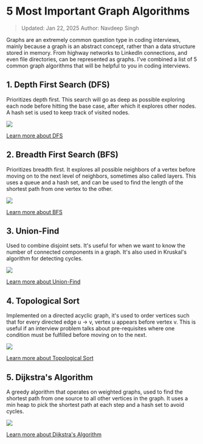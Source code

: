 # 5 Most Important Graph Algorithms

> Updated: Jan 22, 2025
> Author: Navdeep Singh

Graphs are an extremely common question type in coding interviews, mainly because a graph is an abstract concept, rather than a data structure stored in memory. From highway networks to LinkedIn connections, and even file directories, can be represented as graphs.
I've combined a list of 5 common graph algorithms that will be helpful to you in coding interviews.

## 1. Depth First Search (DFS)

Prioritizes depth first. This search will go as deep as possible exploring each node before hitting the base case, after which it explores other nodes. A hash set is used to keep track of visited nodes.

![](https://nc-gifs.pages.dev/dfs.gif)

[Learn more about DFS](https://neetcode.io/courses/dsa-for-beginners/29)

## 2. Breadth First Search (BFS)

Prioritizes breadth first. It explores all possible neighbors of a vertex before moving on to the next level of neighbors, sometimes also called layers. This uses a queue and a hash set, and can be used to find the length of the shortest path from one vertex to the other.

![](https://nc-gifs.pages.dev/bfs.gif)

[Learn more about BFS](https://neetcode.io/courses/dsa-for-beginners/30)

## 3. Union-Find

Used to combine disjoint sets. It's useful for when we want to know the number of connected components in a graph. It's also used in Kruskal's algorithm for detecting cycles.

![](https://nc-gifs.pages.dev/union-find.gif)

[Learn more about Union-Find](https://neetcode.io/courses/advanced-algorithms/7)

## 4. Topological Sort

Implemented on a directed acyclic graph, it's used to order vertices such that for every directed edge u -> v, vertex u appears before vertex v. This is useful if an interview problem talks about pre-requisites where one condition must be fulfilled before moving on to the next. 

![](https://nc-gifs.pages.dev/topological.gif)

[Learn more about Topological Sort](https://neetcode.io/courses/advanced-algorithms/17)

## 5. Dijkstra's Algorithm

A greedy algorithm that operates on weighted graphs, used to find the shortest path from one source to all other vertices in the graph. It uses a min heap to pick the shortest path at each step and a hash set to avoid cycles.

![](https://nc-gifs.pages.dev/dijkstra.gif)

[Learn more about Dijkstra's Algorithm](https://neetcode.io/courses/advanced-algorithms/14)
